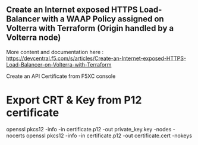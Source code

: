 ## Create an Internet exposed HTTPS Load-Balancer with a WAAP Policy assigned on Volterra with Terraform (Origin handled by a Volterra node)

More content and documentation here : https://devcentral.f5.com/s/articles/Create-an-Internet-exposed-HTTPS-Load-Balancer-on-Volterra-with-Terraform

Create an API Certificate from F5XC console

Export CRT & Key from P12 certificate
=====================================

openssl pkcs12 -info -in certificate.p12 -out private_key.key -nodes -nocerts
openssl pkcs12 -info -in certificate.p12 -out certificate.cert -nokeys